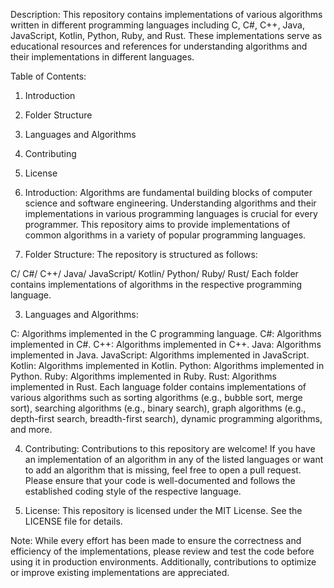 Description:
This repository contains implementations of various algorithms written in different programming languages including C, C#, C++, Java, JavaScript, Kotlin, Python, Ruby, and Rust. These implementations serve as educational resources and references for understanding algorithms and their implementations in different languages.

Table of Contents:

1. Introduction
2. Folder Structure
3. Languages and Algorithms
4. Contributing
5. License
  
1. Introduction:
Algorithms are fundamental building blocks of computer science and software engineering. Understanding algorithms and their implementations in various programming languages is crucial for every programmer. This repository aims to provide implementations of common algorithms in a variety of popular programming languages.

2. Folder Structure:
The repository is structured as follows:

C/
C#/
C++/
Java/
JavaScript/
Kotlin/
Python/
Ruby/
Rust/
Each folder contains implementations of algorithms in the respective programming language.

3. Languages and Algorithms:

C: Algorithms implemented in the C programming language.
C#: Algorithms implemented in C#.
C++: Algorithms implemented in C++.
Java: Algorithms implemented in Java.
JavaScript: Algorithms implemented in JavaScript.
Kotlin: Algorithms implemented in Kotlin.
Python: Algorithms implemented in Python.
Ruby: Algorithms implemented in Ruby.
Rust: Algorithms implemented in Rust.
Each language folder contains implementations of various algorithms such as sorting algorithms (e.g., bubble sort, merge sort), searching algorithms (e.g., binary search), graph algorithms (e.g., depth-first search, breadth-first search), dynamic programming algorithms, and more.

4. Contributing:
Contributions to this repository are welcome! If you have an implementation of an algorithm in any of the listed languages or want to add an algorithm that is missing, feel free to open a pull request. Please ensure that your code is well-documented and follows the established coding style of the respective language.

5. License:
This repository is licensed under the MIT License. See the LICENSE file for details.

Note:
While every effort has been made to ensure the correctness and efficiency of the implementations, please review and test the code before using it in production environments. Additionally, contributions to optimize or improve existing implementations are appreciated.
